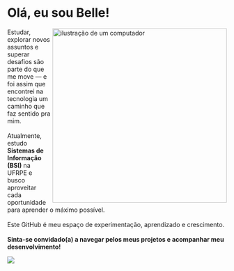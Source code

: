 # Olá, eu sou Belle!
<img src="https://raw.githubusercontent.com/MicaelliMedeiros/micaellimedeiros/master/image/computer-illustration.png" alt="ilustração de um computador" min-width="400px" max-width="400px" width="400px" align="right">

<p align="left"> 
  Estudar, explorar novos assuntos e superar desafios são parte do que me move — e foi assim que encontrei na tecnologia um caminho que faz sentido pra mim. <br><br>
  Atualmente, estudo <strong>Sistemas de Informação (BSI)</strong> na UFRPE e busco aproveitar cada oportunidade para aprender o máximo possível.<br><br>
  Este GitHub é meu espaço de experimentação, aprendizado e crescimento. <br><br>
  <strong>Sinta-se convidado(a) a navegar pelos meus projetos e acompanhar meu desenvolvimento!</strong>
</p>

<p align="left">
 <a href="https://www.linkedin.com/in/isabelle-barbosa-a37972a6" target="_blank"><img src="https://img.shields.io/badge/-LinkedIn-%230077B5?style=for-the-badge&logo=linkedin&logoColor=white" target="_blank"></a> 
